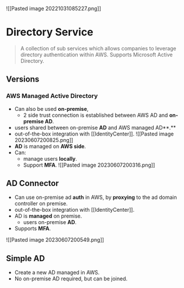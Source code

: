 ![[Pasted image 20221031085227.png]]
# Directory Service
>A collection of sub services which allows companies to leverage directory authentication within AWS. Supports Microsoft Active Directory.

## Versions

### AWS Managed Active Directory
- Can also be used **on-premise**, 
	- 2 side trust connection is established between AWS AD and **on-premise AD**.
- users shared between on-premise **AD** and AWS managed AD**.**
- out-of-the-box integration with [[IdentityCenter]].
	![[Pasted image 20230607200825.png]]
- **AD** is managed on **AWS side**.
- Can:
	- manage users **locally**.
	- Support **MFA**.
![[Pasted image 20230607200316.png]]

## AD Connector
- Can use on-premise ad **auth** in AWS, by **proxying** to the ad domain controller on premise.
-  out-of-the-box integration with [[IdentityCenter]].
- AD is **managed** on premise.
	- users on-premise **AD**.
- Supports **MFA**.

![[Pasted image 20230607200549.png]]

## Simple AD
- Create a new AD managed in AWS.
- No on-premise AD required, but can be joined.
